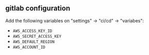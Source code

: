 ## gitlab configuration

Add the following variables on "settings" -> "ci/cd" -> "variabes":

- `AWS_ACCESS_KEY_ID`
- `AWS_SECRET_ACCESS_KEY`
- `AWS_DEFAULT_REGION`
- `AWS_ACCOUNT_ID`

